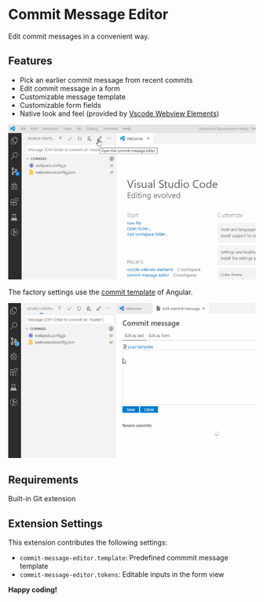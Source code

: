 # Commit Message Editor

Edit commit messages in a convenient way.

## Features

* Pick an earlier commit message from recent commits
* Edit commit message in a form
* Customizable message template
* Customizable form fields
* Native look and feel (provided by [Vscode Webview Elements](https://github.com/bendera/vscode-webview-elements))

![Preview](preview1.gif)

The factory settings use the [commit template](https://github.com/angular/angular/blob/master/CONTRIBUTING.md#-commit-message-guidelines) of Angular.

![Preview](preview2.gif)

## Requirements

Built-in Git extension

## Extension Settings

This extension contributes the following settings:

* `commit-message-editor.template`: Predefined commmit message template
* `commit-message-editor.tokens`: Editable inputs in the form view

**Happy coding!**
